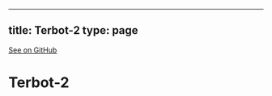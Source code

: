 
---
title: Terbot-2
type: page
---

[See on GitHub](https://github.com/jakeroggenbuck/Terbot-2/)

# Terbot-2
